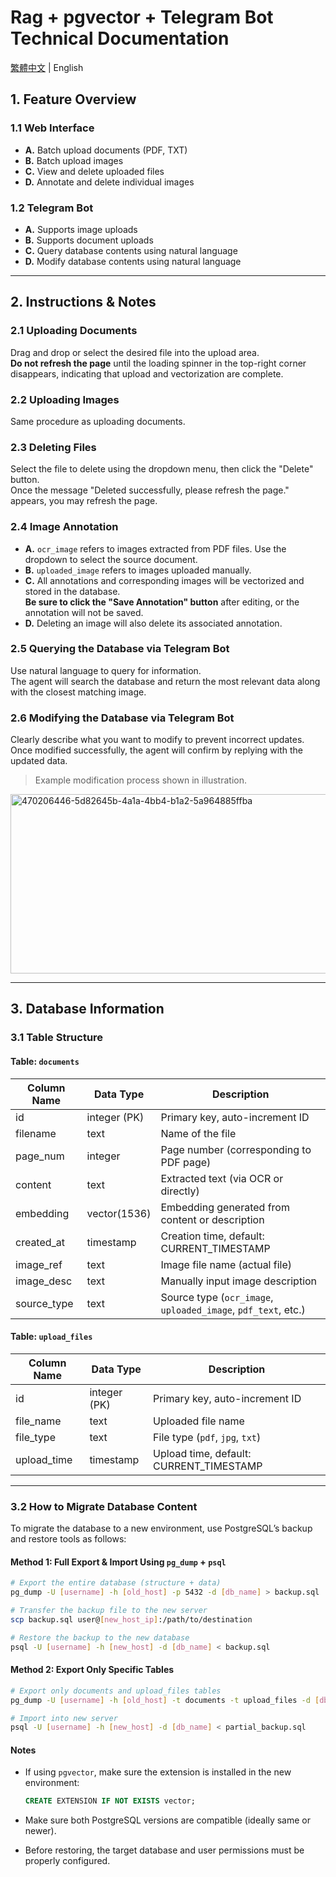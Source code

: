# Rag + pgvector + Telegram Bot Technical Documentation

[繁體中文](Technical_Documentation_TW.md) | English

## 1. Feature Overview

### 1.1 Web Interface
- **A.** Batch upload documents (PDF, TXT)  
- **B.** Batch upload images  
- **C.** View and delete uploaded files  
- **D.** Annotate and delete individual images  

### 1.2 Telegram Bot
- **A.** Supports image uploads  
- **B.** Supports document uploads  
- **C.** Query database contents using natural language  
- **D.** Modify database contents using natural language  

---

## 2. Instructions & Notes

### 2.1 Uploading Documents
Drag and drop or select the desired file into the upload area.  
**Do not refresh the page** until the loading spinner in the top-right corner disappears, indicating that upload and vectorization are complete.

### 2.2 Uploading Images
Same procedure as uploading documents.

### 2.3 Deleting Files
Select the file to delete using the dropdown menu, then click the "Delete" button.  
Once the message "Deleted successfully, please refresh the page." appears, you may refresh the page.

### 2.4 Image Annotation
- **A.** `ocr_image` refers to images extracted from PDF files. Use the dropdown to select the source document.  
- **B.** `uploaded_image` refers to images uploaded manually.  
- **C.** All annotations and corresponding images will be vectorized and stored in the database.  
  **Be sure to click the "Save Annotation" button** after editing, or the annotation will not be saved.  
- **D.** Deleting an image will also delete its associated annotation.

### 2.5 Querying the Database via Telegram Bot
Use natural language to query for information.  
The agent will search the database and return the most relevant data along with the closest matching image.

### 2.6 Modifying the Database via Telegram Bot
Clearly describe what you want to modify to prevent incorrect updates.  
Once modified successfully, the agent will confirm by replying with the updated data.

> Example modification process shown in illustration.

<img width="654" height="287" alt="470206446-5d82645b-4a1a-4bb4-b1a2-5a964885ffba" src="https://github.com/user-attachments/assets/20e18a1d-a73a-401a-97e9-56c8ad75f690" />

---

## 3. Database Information

### 3.1 Table Structure

#### Table: `documents`

| Column Name   | Data Type      | Description                                   |
|---------------|----------------|-----------------------------------------------|
| id            | integer (PK)   | Primary key, auto-increment ID                |
| filename      | text           | Name of the file                              |
| page_num      | integer        | Page number (corresponding to PDF page)       |
| content       | text           | Extracted text (via OCR or directly)          |
| embedding     | vector(1536)   | Embedding generated from content or description |
| created_at    | timestamp      | Creation time, default: CURRENT_TIMESTAMP     |
| image_ref     | text           | Image file name (actual file)                 |
| image_desc    | text           | Manually input image description              |
| source_type   | text           | Source type (`ocr_image`, `uploaded_image`, `pdf_text`, etc.) |

#### Table: `upload_files`

| Column Name   | Data Type      | Description                      |
|---------------|----------------|----------------------------------|
| id            | integer (PK)   | Primary key, auto-increment ID   |
| file_name     | text           | Uploaded file name               |
| file_type     | text           | File type (`pdf`, `jpg`, `txt`)  |
| upload_time   | timestamp      | Upload time, default: CURRENT_TIMESTAMP |

---

### 3.2 How to Migrate Database Content

To migrate the database to a new environment, use PostgreSQL’s backup and restore tools as follows:

#### Method 1: Full Export & Import Using `pg_dump` + `psql`

```bash
# Export the entire database (structure + data)
pg_dump -U [username] -h [old_host] -p 5432 -d [db_name] > backup.sql

# Transfer the backup file to the new server
scp backup.sql user@[new_host_ip]:/path/to/destination

# Restore the backup to the new database
psql -U [username] -h [new_host] -d [db_name] < backup.sql
````

#### Method 2: Export Only Specific Tables

```bash
# Export only documents and upload_files tables
pg_dump -U [username] -h [old_host] -t documents -t upload_files -d [db_name] > partial_backup.sql

# Import into new server
psql -U [username] -h [new_host] -d [db_name] < partial_backup.sql
```

#### Notes

* If using `pgvector`, make sure the extension is installed in the new environment:

  ```sql
  CREATE EXTENSION IF NOT EXISTS vector;
  ```

* Make sure both PostgreSQL versions are compatible (ideally same or newer).

* Before restoring, the target database and user permissions must be properly configured.
